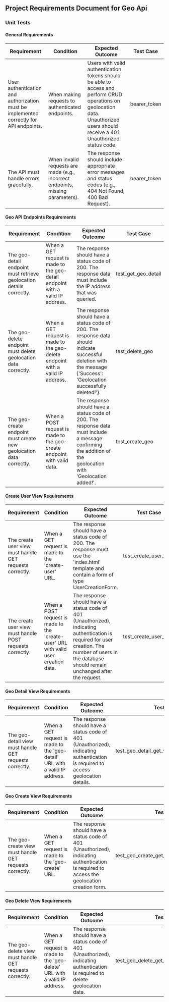 ## Project Requirements Document for Geo Api

### Unit Tests

#### General Requirements

Requirement | Condition | Expected Outcome | Test Case
----------- | --------- | ---------------- | ---------
User authentication and authorization must be implemented correctly for API endpoints. | When making requests to authenticated endpoints. | Users with valid authentication tokens should be able to access and perform CRUD operations on geolocation data. Unauthorized users should receive a 401 Unauthorized status code. | bearer_token
The API must handle errors gracefully. | When invalid requests are made (e.g., incorrect endpoints, missing parameters). | The response should include appropriate error messages and status codes (e.g., 404 Not Found, 400 Bad Request). | bearer_token

#### Geo API Endpoints Requirements

Requirement | Condition | Expected Outcome | Test Case
----------- | --------- | ---------------- | ---------
The geo-detail endpoint must retrieve geolocation details correctly. | When a GET request is made to the geo-detail endpoint with a valid IP address. | The response should have a status code of 200. The response data must include the IP address that was queried. | test_get_geo_detail
The geo-delete endpoint must delete geolocation data correctly. | When a GET request is made to the geo-delete endpoint with a valid IP address. | The response should have a status code of 200. The response data should indicate successful deletion with the message {'Success': 'Geolocation successfully deleted!'}. | test_delete_geo
The geo-create endpoint must create new geolocation data correctly. | When a POST request is made to the geo-create endpoint with valid data. | The response should have a status code of 200. The response data must include a message confirming the addition of the geolocation with 'Geolocation added!'. | test_create_geo

#### Create User View Requirements

Requirement | Condition | Expected Outcome | Test Case
----------- | --------- | ---------------- | ---------
The create user view must handle GET requests correctly. | When a GET request is made to the 'create-user' URL. | The response should have a status code of 200. The response must use the 'index.html' template and contain a form of type UserCreationForm. | test_create_user_get
The create user view must handle POST requests correctly. | When a POST request is made to the 'create-user' URL with valid user creation data. | The response should have a status code of 401 (Unauthorized), indicating authentication is required for user creation. The number of users in the database should remain unchanged after the request. | test_create_user_post

#### Geo Detail View Requirements

Requirement | Condition | Expected Outcome | Test Case
----------- | --------- | ---------------- | ---------
The geo-detail view must handle GET requests correctly. | When a GET request is made to the 'geo-detail' URL with a valid IP address. | The response should have a status code of 401 (Unauthorized), indicating authentication is required to access geolocation details. | test_geo_detail_get_without_authentication

#### Geo Create View Requirements

Requirement | Condition | Expected Outcome | Test Case
----------- | --------- | ---------------- | ---------
The geo-create view must handle GET requests correctly. | When a GET request is made to the 'geo-create' URL. | The response should have a status code of 401 (Unauthorized), indicating authentication is required to access the geolocation creation form. | test_geo_create_get_without_authentication

#### Geo Delete View Requirements

Requirement | Condition | Expected Outcome | Test Case
----------- | --------- | ---------------- | ---------
The geo-delete view must handle GET requests correctly. | When a GET request is made to the 'geo-delete' URL with a valid IP address. | The response should have a status code of 401 (Unauthorized), indicating authentication is required to delete geolocation data. | test_geo_delete_get_without_authentication
